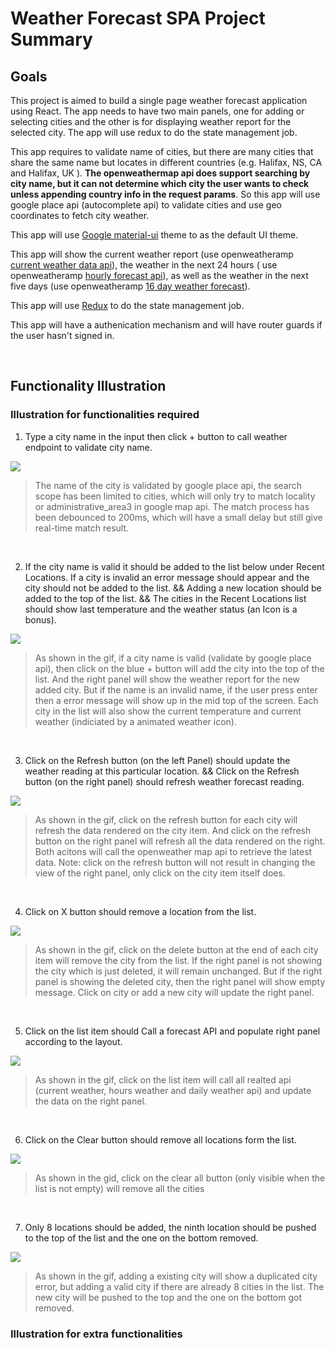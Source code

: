 # Weather Forecast SPA Project Summary

## Goals
This project is aimed to build a single page weather forecast application using React. The app needs to have two main panels, one for adding or selecting cities and the other is for displaying weather report for the selected city. The app will use redux to do the state management job.

This app requires to validate name of cities, but there are many cities that share the same name but locates in different countries (e.g. Halifax, NS, CA and Halifax, UK ). **The openweathermap api does support searching by city name, but it can not determine which city the user wants to check unless appending country info in the request params**. So this app will use google place api (autocomplete api) to validate cities and use geo coordinates to fetch city weather.

This app will use [Google material-ui][material-ui] theme to as the default UI theme.

This app will show the current weather report (use openweatheramp [current weather data api][current]), the weather in the next 24 hours ( use openweatheramp [hourly forecast api][hour]), as well as the weather in the next five days (use openweatheramp [16 day weather forecast][day]).

This app will use [Redux][redux] to do the state management job.

This app will have a authenication mechanism and will have router guards if the user hasn't signed in.

<br>

## Functionality  Illustration

### Illustration for functionalities required

1. Type a city name in the input then click + button to call weather endpoint to validate city name.

![](https://firebasestorage.googleapis.com/v0/b/weather-app-c8787.appspot.com/o/summary-gif%2Ftype-city-name.gif?alt=media&token=ca86553f-81de-458b-a9ca-28a003c11979)

>The name of the city is validated by google place api, the search scope has been limited to cities, which will only try to match locality or administrative_area3 in google map api. The match process has been debounced to 200ms, which will have a small delay but still give real-time match result.

<br>

2. If the city name is valid it should be added to the list below under Recent Locations. If a city is invalid an error message should appear and the city should not be added to the list. && Adding a new location should be added to the top of the list. && The cities in the Recent Locations list should show last temperature and the weather status (an Icon is a bonus).

![](https://firebasestorage.googleapis.com/v0/b/weather-app-c8787.appspot.com/o/summary-gif%2Fvalidate-adn-add-to-list.gif?alt=media&token=3390fe1b-ba09-49f6-80df-7bfae92fbbd4)

>As shown in the gif, if a city name is valid (validate by google place api), then click on the blue + button will add the city into the top of the list. And the right panel will show the weather report for the new added city. But if the name is an invalid name, if the user press enter then a error message will show up in the mid top of the screen. Each city in the list will also show the current temperature and current weather (indiciated by a animated weather icon).

<br>

3. Click on the Refresh button (on the left Panel) should update the weather reading at this particular location. &&  Click on the Refresh button (on the right panel) should refresh weather forecast reading.

![](https://firebasestorage.googleapis.com/v0/b/weather-app-c8787.appspot.com/o/summary-gif%2Fupdate-weather.gif?alt=media&token=c21f66a0-3a40-4dd2-af95-c6a550db2243)

>As shown in the gif, click on the refresh button for each city will refresh the data rendered on the city item. And click on the refresh button on the right panel will refresh all the data rendered on the right. Both acitons will call the openweather map api to retrieve the latest data. Note: click on the refresh button will not result in changing the view of the right panel, only click on the city item itself does.

<br>

4. Click on X button should remove a location from the list.

![](https://firebasestorage.googleapis.com/v0/b/weather-app-c8787.appspot.com/o/summary-gif%2Fremove-from-list.gif?alt=media&token=dcaa7c08-aacf-4cdd-8187-c4c7b37d14bd)

>As shown in the gif, click on the delete button at the end of each city item will remove the city from the list. If the right panel is not showing the city which is just deleted, it will remain unchanged. But if the right panel is showing the deleted city, then the right panel will show empty message. Click on city or add a new city will update the right panel. 

<br>

5. Click on the list item should Call a forecast API and populate right panel according to the layout.

![](https://firebasestorage.googleapis.com/v0/b/weather-app-c8787.appspot.com/o/summary-gif%2Fswitch-city.gif?alt=media&token=81f4c684-6ac1-4fa2-b011-23725a1de00a)

>As shown in the gif, click on the list item will call all realted api (current weather, hours weather and daily weather api) and update the data on the right panel.

<br>

6. Click on the Clear button should remove all locations form the list.

![](https://firebasestorage.googleapis.com/v0/b/weather-app-c8787.appspot.com/o/summary-gif%2Fremove-all.gif?alt=media&token=f4007dfc-d269-462d-b07e-ca781a6f3dd1)

>As shown in the gid, click on the clear all button (only visible when the list is not empty) will remove all the cities

<br>

7. Only 8 locations should be added, the ninth location should be pushed to the top of the list and the one on the bottom removed.

![](https://firebasestorage.googleapis.com/v0/b/weather-app-c8787.appspot.com/o/summary-gif%2Fmax-8-cities.gif?alt=media&token=509a6bd6-d523-406f-8d8c-7635780bcf56)
    
>As shown in the gif, adding a existing city will show a duplicated city error, but adding a valid city if there are already 8 cities in the list. The new city will be pushed to the top and the one on the bottom got removed.

<b>

### Illustration for extra functionalities


[//]: # (These are reference links used in the body of this note and get stripped out when the markdown processor does its job.)

   [material-ui]: <https://material-ui.com/>
   [current]: <https://openweathermap.org/current/>
   [hour]: <https://openweathermap.org/api/hourly-forecast>
   [day]: <https://openweathermap.org/forecast16>
   [redux]: <https://redux.js.org>

